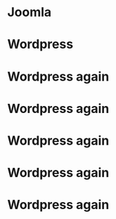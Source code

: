 # Joomla
# Wordpress
# Wordpress again
# Wordpress again
# Wordpress again
# Wordpress again
# Wordpress again
